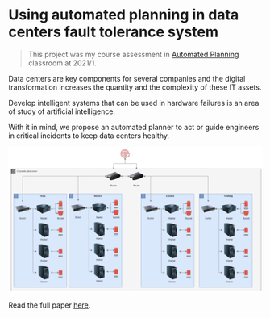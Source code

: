 # Using automated planning in data centers fault tolerance system

> This project was my course assessment in [Automated Planning](https://github.com/pucrs-automated-planning/term-projects-2021) classroom at 2021/1.

Data centers are key components for several companies and the digital transformation increases the quantity and
the complexity of these IT assets.

Develop intelligent systems that can be used in hardware failures is an area of study of artificial intelligence.

With it in mind, we propose an automated planner to act or guide engineers in critical incidents to keep data centers healthy.

![](docs/images/diagrams-healthy.png)

Read the full paper [here](docs/paper/paper.pdf).